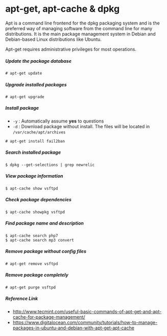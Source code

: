 apt-get, apt-cache & dpkg
=========================

Apt is a command line frontend for the dpkg packaging system and is the preferred way of managing software from the command line for many distributions. It is the main package management system in Debian and Debian-based Linux distributions like Ubuntu.

Apt-get requires administrative privileges for most operations.

##### Update the package database
```
# apt-get update
```

##### Upgrade installed packages
```
# apt-get upgrade
```

##### Install package
* `-y` : Automatically assume **yes** to questions
* `-d` : Download package without install. The files will be located in `/var/cache/apt/archives`
```
# apt-get install fail2ban
```

##### Search installed package
```
$ dpkg --get-selections | grep newrelic
```

##### View package information
```
$ apt-cache show vsftpd
```

##### Check package dependencies
```
$ apt-cache showpkg vsftpd
```

##### Find package name and description
```
$ apt-cache search php7
$ apt-cache search mp3 convert
```

##### Remove package without config files
```
# apt-get remove vsftpd
```

##### Remove package completely
```
# apt-get purge vsftpd
```

##### Reference Link
* http://www.tecmint.com/useful-basic-commands-of-apt-get-and-apt-cache-for-package-management/
* https://www.digitalocean.com/community/tutorials/how-to-manage-packages-in-ubuntu-and-debian-with-apt-get-apt-cache
